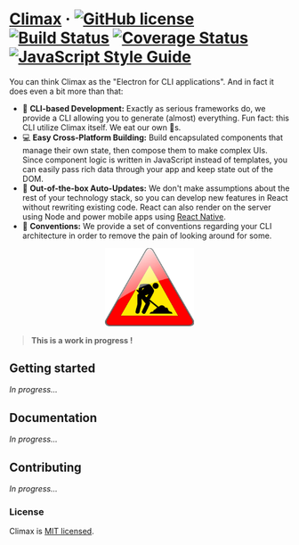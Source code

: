 # [Climax](https://climaxjs.com) &middot; [![GitHub license](https://img.shields.io/badge/license-MIT-blue.svg)](https://github.com/climaxjs/climax/blob/master/LICENSE) [![Build Status](https://img.shields.io/travis/climaxjs/climax.svg?style=flat-square)](https://travis-ci.org/climaxjs/climax) [![Coverage Status](https://img.shields.io/coveralls/github/jekyll/jekyll.svg?style=flat-square)](https://coveralls.io/github/climaxjs/climax) [![JavaScript Style Guide](https://img.shields.io/badge/code_style-airbnb-brightgreen.svg?style=flat-square)](https://github.com/airbnb/javascript#airbnb-javascript-style-guide-)

<!-- TODO Ask @vertexclique to release the "climax" name on npm ? -->
<!-- [![npm version](https://img.shields.io/npm/v/climax.svg?style=flat-square)](https://www.npmjs.com/package/climax) -->

You can think Climax as the "Electron for CLI applications". And in fact it does even a bit more than that:

- :white_square_button: **CLI-based Development:** Exactly as serious frameworks do, we provide a CLI allowing you to generate (almost) everything. Fun fact: this CLI utilize Climax itself. We eat our own :hamburger:s.<br>
- :computer: **Easy Cross-Platform Building:** Build encapsulated components that manage their own state, then compose them to make complex UIs. Since component logic is written in JavaScript instead of templates, you can easily pass rich data through your app and keep state out of the DOM.<br>
- :arrows_counterclockwise: **Out-of-the-box Auto-Updates:** We don't make assumptions about the rest of your technology stack, so you can develop new features in React without rewriting existing code. React can also render on the server using Node and power mobile apps using [React Native](https://facebook.github.io/react-native/).<br>
- :page_facing_up: **Conventions:** We provide a set of conventions regarding your CLI architecture in order to remove the pain of looking around for some.

<p style="text-align: center"><img src="doc/res/work-in-progress.png" style="width: 160px"></p>

> **This is a work in progress !**

## Getting started

_In progress..._

## Documentation

_In progress..._

## Contributing

_In progress..._

### License

Climax is [MIT licensed](./LICENSE).
